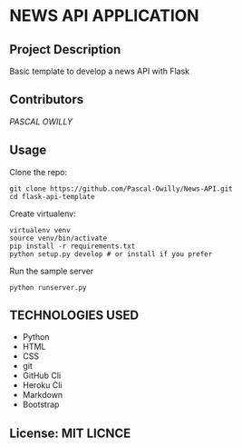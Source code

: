 NEWS API APPLICATION
=================

## Project Description
Basic template to develop a news API with Flask

## Contributors
*PASCAL OWILLY*

Usage
-----

Clone the repo:

    git clone https://github.com/Pascal-Owilly/News-API.git
    cd flask-api-template

Create virtualenv:

    virtualenv venv
    source venv/bin/activate
    pip install -r requirements.txt
    python setup.py develop # or install if you prefer

Run the sample server

    python runserver.py

## TECHNOLOGIES USED
* Python
* HTML
* CSS
* git
* GitHub Cli
* Heroku Cli
* Markdown
* Bootstrap


License: MIT LICNCE
-------
